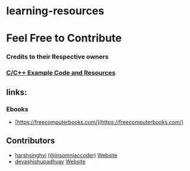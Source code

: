 # learning-resources
# Feel Free to Contribute 
### Credits to their Respective owners

### [C/C++ Example Code and Resources](https://github.com/harshsinghvi/c-cpp-examples-resources)
## links:
### Ebooks
 * [https://freecomputerbooks.com/](https://freecomputerbooks.com/)

## Contributors 
* [harshsinghvi](https://harshsinghvi.com/gh) [(@insomniaccoder)](https://harshsinghvi.com/instagram)  [Website](https://harshsinghvi.com)
* [devashishupadhyay](https://github.com/devashishupadhyay) [Website](https://thedevashish.in)
